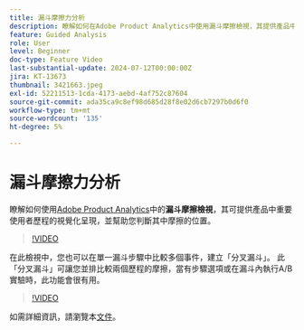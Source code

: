 ```yaml
---
title: 漏斗摩擦力分析
description: 瞭解如何在Adobe Product Analytics中使用漏斗摩擦檢視，其提供產品中關鍵使用者旅程的視覺呈現，並幫助您確定其中存在摩擦的位置。
feature: Guided Analysis
role: User
level: Beginner
doc-type: Feature Video
last-substantial-update: 2024-07-12T00:00:00Z
jira: KT-13673
thumbnail: 3421663.jpeg
exl-id: 52211513-1cda-4173-aebd-4af752c87604
source-git-commit: ada35ca9c8ef98d685d28f8e02d6cb7297b0d6f0
workflow-type: tm+mt
source-wordcount: '135'
ht-degree: 5%

---
```


# 漏斗摩擦力分析

瞭解如何使用[Adobe Product Analytics](../../adobe-product-analytics/adobe-product-analytics-overview.md)中的&#x200B;**漏斗摩擦檢視**，其可提供產品中重要使用者歷程的視覺化呈現，並幫助您判斷其中摩擦的位置。

>[!VIDEO](https://video.tv.adobe.com/v/3421663/?learn=on)

在此檢視中，您也可以在單一漏斗步驟中比較多個事件，建立「分叉漏斗」。 此「分叉漏斗」可讓您並排比較兩個歷程的摩擦，當有步驟選項或在漏斗內執行A/B實驗時，此功能會很有用。

>[!VIDEO](https://video.tv.adobe.com/v/3431113/?learn=on)

如需詳細資訊，請瀏覽本[文件](https://experienceleague.adobe.com/zh-hant/docs/analytics-platform/using/guided-analysis/funnel/friction)。

